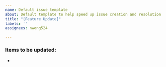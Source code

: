 ```yaml
---
name: Default issue template
about: Default template to help speed up issue creation and resolution
title: "[Feature Update]"
labels: ''
assignees: nwong524

---
```


### Items to be updated:
* 
